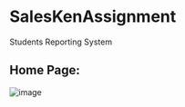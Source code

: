 # SalesKenAssignment

Students Reporting System

## Home Page:

![image](https://user-images.githubusercontent.com/65818124/206831618-86221e19-f0e2-4051-8204-fb68d8ff2867.png)
